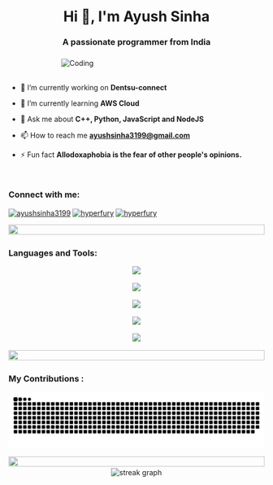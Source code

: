 <h1 align="center">Hi 👋, I'm Ayush Sinha</h1>
<h3 align="center">A passionate programmer from India</h3>

###

<img align="right" alt="Coding" width="400" src="https://user-images.githubusercontent.com/74038190/229223263-cf2e4b07-2615-4f87-9c38-e37600f8381a.gif">
<br><br>

- 🔭 I’m currently working on **Dentsu-connect**

- 🌱 I’m currently learning **AWS Cloud**

<!-- - 👨‍💻 All of my projects are available at [supun's workspace](http://supun.traditionalme.life) -->

- 💬 Ask me about **C++, Python, JavaScript and NodeJS**

- 📫 How to reach me **ayushsinha3199@gmail.com**

<!-- - 📄 Know about my experiences [my experiences](http://supun.traditionalme.life/#resume) -->

- ⚡ Fun fact **Allodoxaphobia is the fear of other people's opinions.**

<br>
<h3 align="left">Connect with me:</h3>
<p align="left">
<a href="https://linkedin.com/in/ayushsinha3199" target="blank"><img align="center" src="https://raw.githubusercontent.com/rahuldkjain/github-profile-readme-generator/master/src/images/icons/Social/linked-in-alt.svg" alt="ayushsinha3199" height="30" width="40" /></a>
<a href="https://www.hackerrank.com/hyperfury" target="blank"><img align="center" src="https://raw.githubusercontent.com/rahuldkjain/github-profile-readme-generator/master/src/images/icons/Social/hackerrank.svg" alt="hyperfury" height="30" width="40" /></a>
<a href="https://www.leetcode.com/hyperfury" target="blank"><img align="center" src="https://raw.githubusercontent.com/rahuldkjain/github-profile-readme-generator/master/src/images/icons/Social/leet-code.svg" alt="hyperfury" height="30" width="40" /></a>
</p>

<img src="https://i.imgur.com/dBaSKWF.gif" height="20" width="100%">

<h3 align="left">Languages and Tools:</h3>

<p align="center">
  <a href="https://skillicons.dev">
    <img src="https://skillicons.dev/icons?i=apollo,cs,cpp,cmake,css" />
  </a>
</p>
<p align="center">
  <a href="https://skillicons.dev">
    <img src="https://skillicons.dev/icons?i=docker,express,git,github,graphql,html,java" />
  </a>
</p>
<p align="center">
  <a href="https://skillicons.dev">
    <img src="https://skillicons.dev/icons?i=js,laravel,linux,materialui,mongodb,mysql,nextjs,nodejs,npm" />
  </a>
</p>
<p align="center">
  <a href="https://skillicons.dev">
    <img src="https://skillicons.dev/icons?i=opencv,php,postman,pycharm,py,react,sublime" />
  </a>
</p>
<p align="center">
  <a href="https://skillicons.dev">
    <img src="https://skillicons.dev/icons?i=tensorflow,ts,ubuntu,unity,vscode" />
  </a>
</p>

<img src="https://i.imgur.com/dBaSKWF.gif" height="20" width="100%">

<h3 align="left">My Contributions :</h3>

![snake gif](https://github.com/Andr0human/Andr0human/blob/output/snake.svg)

<img src="https://i.imgur.com/dBaSKWF.gif" height="20" width="100%">

<div align="center">
  <img src="https://streak-stats.demolab.com?user=maurodesouza&locale=en&mode=daily&theme=dark&hide_border=false&border_radius=5&order=3" height="220" alt="streak graph"  />
</div>
